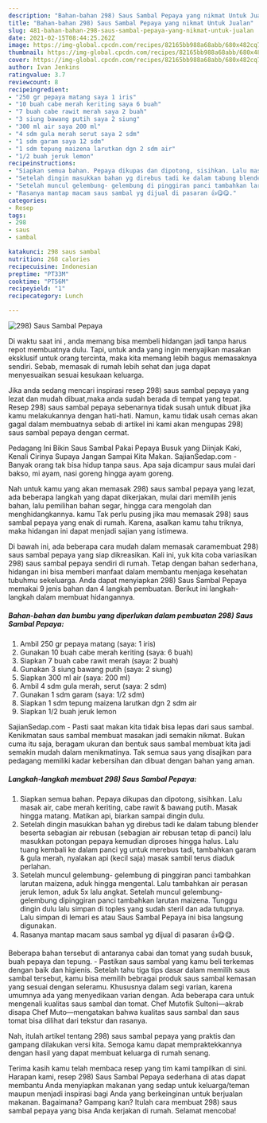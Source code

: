 ```yaml
---
description: "Bahan-bahan 298) Saus Sambal Pepaya yang nikmat Untuk Jualan"
title: "Bahan-bahan 298) Saus Sambal Pepaya yang nikmat Untuk Jualan"
slug: 481-bahan-bahan-298-saus-sambal-pepaya-yang-nikmat-untuk-jualan
date: 2021-02-15T08:44:25.262Z
image: https://img-global.cpcdn.com/recipes/82165bb988a68abb/680x482cq70/298-saus-sambal-pepaya-foto-resep-utama.jpg
thumbnail: https://img-global.cpcdn.com/recipes/82165bb988a68abb/680x482cq70/298-saus-sambal-pepaya-foto-resep-utama.jpg
cover: https://img-global.cpcdn.com/recipes/82165bb988a68abb/680x482cq70/298-saus-sambal-pepaya-foto-resep-utama.jpg
author: Ivan Jenkins
ratingvalue: 3.7
reviewcount: 8
recipeingredient:
- "250 gr pepaya matang saya 1 iris"
- "10 buah cabe merah keriting saya 6 buah"
- "7 buah cabe rawit merah saya 2 buah"
- "3 siung bawang putih saya 2 siung"
- "300 ml air saya 200 ml"
- "4 sdm gula merah serut saya 2 sdm"
- "1 sdm garam saya 12 sdm"
- "1 sdm tepung maizena larutkan dgn 2 sdm air"
- "1/2 buah jeruk lemon"
recipeinstructions:
- "Siapkan semua bahan. Pepaya dikupas dan dipotong, sisihkan. Lalu masak air, cabe merah keriting, cabe rawit &amp; bawang putih. Masak hingga matang. Matikan api, biarkan sampai dingin dulu."
- "Setelah dingin masukkan bahan yg direbus tadi ke dalam tabung blender beserta sebagian air rebusan (sebagian air rebusan tetap di panci) lalu masukkan potongan pepaya kemudian diproses hingga halus. Lalu tuang kembali ke dalam panci yg untuk merebus tadi, tambahkan garam &amp; gula merah, nyalakan api (kecil saja) masak sambil terus diaduk perlahan."
- "Setelah muncul gelembung- gelembung di pinggiran panci tambahkan larutan maizena, aduk hingga mengental. Lalu tambahkan air perasan jeruk lemon, aduk 5x lalu angkat. Setelah muncul gelembung- gelembung dipinggiran panci tambahkan larutan maizena. Tunggu dingin dulu lalu simpan di toples yang sudah steril dan ada tutupnya. Lalu simpan di lemari es atau Saus Sambal Pepaya ini bisa langsung digunakan."
- "Rasanya mantap macam saus sambal yg dijual di pasaran 👍😋😋."
categories:
- Resep
tags:
- 298
- saus
- sambal

katakunci: 298 saus sambal 
nutrition: 268 calories
recipecuisine: Indonesian
preptime: "PT33M"
cooktime: "PT56M"
recipeyield: "1"
recipecategory: Lunch

---
```



![298) Saus Sambal Pepaya](https://img-global.cpcdn.com/recipes/82165bb988a68abb/680x482cq70/298-saus-sambal-pepaya-foto-resep-utama.jpg)

Di waktu  saat ini , anda memang bisa membeli hidangan jadi tanpa harus repot membuatnya dulu. Tapi, untuk anda yang ingin menyajikan masakan eksklusif untuk orang tercinta, maka kita memang lebih bagus memasaknya sendiri. Sebab, memasak di rumah lebih sehat dan juga dapat menyesuaikan sesuai kesukaan keluarga.

Jika anda sedang mencari inspirasi resep 298) saus sambal pepaya yang lezat dan mudah dibuat,maka anda sudah berada di tempat yang tepat. Resep 298) saus sambal pepaya  sebenarnya tidak susah untuk dibuat jika kamu melakukannya dengan hati-hati. Namun, kamu tidak usah cemas akan gagal dalam membuatnya 
sebab di artikel ini kami akan mengupas 298) saus sambal pepaya dengan cermat.  

Pedagang Ini Bikin Saus Sambal Pakai Pepaya Busuk yang Diinjak Kaki, Kenali Cirinya Supaya Jangan Sampai Kita Makan. SajianSedap.com - Banyak orang tak bisa hidup tanpa saus. Apa saja dicampur saus mulai dari bakso, mi ayam, nasi goreng hingga ayam goreng.

Nah untuk kamu yang akan memasak 298) saus sambal pepaya yang lezat, ada beberapa langkah yang dapat dikerjakan, mulai dari memilih jenis bahan, lalu pemilihan bahan segar, hingga cara mengolah dan menghidangkannya. kamu Tak perlu pusing jika mau memasak 298) saus sambal pepaya yang enak di rumah. Karena, asalkan kamu  tahu triknya, maka hidangan ini dapat menjadi sajian yang istimewa.

Di bawah ini, ada beberapa cara mudah dalam memasak caramembuat 298) saus sambal pepaya yang siap dikreasikan. Kali ini, yuk kita coba variasikan 298) saus sambal pepaya sendiri di rumah. Tetap dengan bahan sederhana, hidangan ini bisa memberi manfaat dalam membantu menjaga kesehatan tubuhmu sekeluarga. Anda dapat menyiapkan 298) Saus Sambal Pepaya memakai 9 jenis bahan dan 4 langkah pembuatan. Berikut ini langkah-langkah dalam membuat hidangannya.

<!--inarticleads1-->

##### Bahan-bahan dan bumbu yang diperlukan dalam pembuatan 298) Saus Sambal Pepaya:

1. Ambil 250 gr pepaya matang (saya: 1 iris)
1. Gunakan 10 buah cabe merah keriting (saya: 6 buah)
1. Siapkan 7 buah cabe rawit merah (saya: 2 buah)
1. Gunakan 3 siung bawang putih (saya: 2 siung)
1. Siapkan 300 ml air (saya: 200 ml)
1. Ambil 4 sdm gula merah, serut (saya: 2 sdm)
1. Gunakan 1 sdm garam (saya: 1/2 sdm)
1. Siapkan 1 sdm tepung maizena larutkan dgn 2 sdm air
1. Siapkan 1/2 buah jeruk lemon


SajianSedap.com - Pasti saat makan kita tidak bisa lepas dari saus sambal. Kenikmatan saus sambal membuat masakan jadi semakin nikmat. Bukan cuma itu saja, beragam ukuran dan bentuk saus sambal membuat kita jadi semakin mudah dalam menikmatinya. Tak semua saus yang disajikan para pedagang memiliki kadar kebersihan dan dibuat dengan bahan yang aman. 

<!--inarticleads2-->

##### Langkah-langkah membuat 298) Saus Sambal Pepaya:

1. Siapkan semua bahan. Pepaya dikupas dan dipotong, sisihkan. Lalu masak air, cabe merah keriting, cabe rawit &amp; bawang putih. Masak hingga matang. Matikan api, biarkan sampai dingin dulu.
1. Setelah dingin masukkan bahan yg direbus tadi ke dalam tabung blender beserta sebagian air rebusan (sebagian air rebusan tetap di panci) lalu masukkan potongan pepaya kemudian diproses hingga halus. Lalu tuang kembali ke dalam panci yg untuk merebus tadi, tambahkan garam &amp; gula merah, nyalakan api (kecil saja) masak sambil terus diaduk perlahan.
1. Setelah muncul gelembung- gelembung di pinggiran panci tambahkan larutan maizena, aduk hingga mengental. Lalu tambahkan air perasan jeruk lemon, aduk 5x lalu angkat. Setelah muncul gelembung- gelembung dipinggiran panci tambahkan larutan maizena. Tunggu dingin dulu lalu simpan di toples yang sudah steril dan ada tutupnya. Lalu simpan di lemari es atau Saus Sambal Pepaya ini bisa langsung digunakan.
1. Rasanya mantap macam saus sambal yg dijual di pasaran 👍😋😋.


Beberapa bahan tersebut di antaranya cabai dan tomat yang sudah busuk, buah pepaya dan tepung. - Pastikan saus sambal yang kamu beli terkemas dengan baik dan higienis. Setelah tahu tiga tips dasar dalam memilih saus sambal tersebut, kamu bisa memilih bebragai produk saus sambal kemasan yang sesuai dengan seleramu. Khususnya dalam segi varian, karena umumnya ada yang menyedikaan varian dengan. Ada beberapa cara untuk mengenali kualitas saus sambal dan tomat. Chef Mutofik Sultoni—akrab disapa Chef Muto—mengatakan bahwa kualitas saus sambal dan saus tomat bisa dilihat dari tekstur dan rasanya. 

Nah, itulah artikel tentang  298) saus sambal pepaya  yang praktis dan gampang dilakukan versi kita. Semoga kamu dapat mempraktekkannya dengan hasil yang dapat membuat keluarga di rumah senang. 

Terima kasih kamu telah membaca resep yang tim kami tampilkan di sini. Harapan kami, resep  298) Saus Sambal Pepaya sederhana di atas dapat membantu Anda menyiapkan makanan yang sedap untuk keluarga/teman maupun menjadi inspirasi bagi Anda yang berkeinginan untuk berjualan makanan. Bagaimana? Gampang kan? Itulah cara membuat 298) saus sambal pepaya yang bisa Anda kerjakan di rumah. Selamat mencoba!

